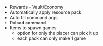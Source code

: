 - Rewards - Vault/Economy
- Automatically apply resource pack
- Auto fill command args
- Reload command
- Items to spawn games
	- option for only the placer can pick it up
	- each pack can only make 1 game